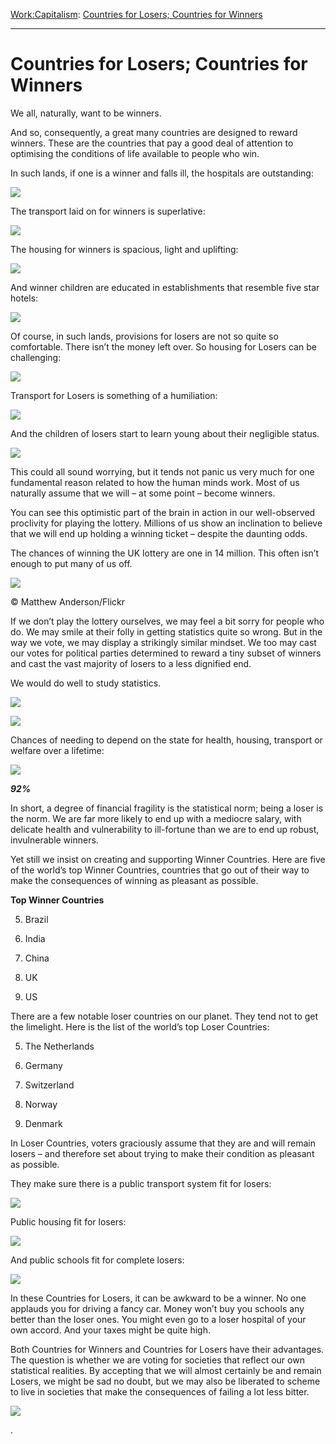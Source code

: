 [Work:](https://www.theschooloflife.com/thebookoflife/category/work/)[Capitalism](https://www.theschooloflife.com/thebookoflife/category/work/capitalism/): [Countries for Losers; Countries for Winners](https://www.theschooloflife.com/thebookoflife/countries-for-losers-countries-for-winners/)

* * *

# Countries for Losers; Countries for Winners

We all, naturally, want to be winners.

And so, consequently, a great many countries are designed&nbsp;to reward winners. These are the countries that pay a good deal of attention to optimising the conditions of life available to people who win.

In such lands, if one is a winner and falls ill, the hospitals are outstanding:

![](https://www.theschooloflife.com/thebookoflife/wp-content/uploads/2017/06/Screen-Shot-2013-06-08-at-1.58.04-PM-1.png)

The transport laid on for winners is superlative:

![](http://3.bp.blogspot.com/-osgpN3zW68M/Vo31uUGCaSI/AAAAAAAAFvw/8m2x5cabvBM/s1600/BMW-1.jpg)

The housing for winners is spacious, light and uplifting:

![](http://pereds.com/wp-content/uploads/2015/12/Kensington-Park-Gardens-W11-ext.jpeg)

And winner children are educated in establishments that resemble five star hotels:

![](http://i.telegraph.co.uk/multimedia/archive/03177/rosey_3177008b.jpg)

Of course, in such lands, provisions for losers are not so quite so comfortable. There isn’t the money left over. So housing for Losers can be challenging:

![](http://i.sme.sk/cdata/3/52/5260903/otvarak-r913.jpg)

Transport for Losers is something of a humiliation:

![](https://ichef-1.bbci.co.uk/news/624/cpsprodpb/142C8/production/_93323628_934f62e8-53c4-45e7-a1b9-b9744c8edc40.jpg)

And the children of losers start to learn young about their negligible status.

![](https://ichef.bbci.co.uk/news/624/cpsprodpb/1879/production/_89656260_alpertonschool2013.jpg)

This could all sound worrying, but it tends not panic us very much for one fundamental reason related to how the human minds work. Most of us naturally assume that we will – at some point – become winners.

You can see this optimistic part of the brain in action in our well-observed proclivity for playing the lottery. Millions of us show an inclination to believe that we will end up holding a winning ticket – despite the daunting odds.

The chances of winning the UK lottery are one in 14 million. This often isn’t enough to put many of us off.

 ![](https://www.theschooloflife.com/thebookoflife/wp-content/uploads/2017/06/1103835148_e8e03e0965_o-1-1024x683.jpg)

© Matthew Anderson/Flickr

If we don’t play the lottery ourselves, we may feel a bit sorry for people who do. We may smile at their folly in getting statistics quite so wrong. But in the way we vote, we may display a strikingly similar mindset. We too may cast our votes for political parties determined to reward a tiny subset of winners and cast&nbsp;the vast majority of losers to a less dignified end.

We would do well to study statistics.

![](https://www.theschooloflife.com/thebookoflife/wp-content/uploads/2017/06/Class-6-How-to-Fail-SLIDES.png)

![](https://www.theschooloflife.com/thebookoflife/wp-content/uploads/2017/06/Class-6-How-to-Fail-SLIDES-1.png)

Chances of needing to depend on the state for health, housing, transport or welfare over a lifetime:

![](http://i.huffpost.com/gen/1301629/images/o-HOSPITAL-NHS-BIRMINGHAM-facebook.jpg)

**_92%_**

In short, a degree of financial fragility is the statistical norm; being a loser is the norm. We are far more likely to end up with a mediocre salary, with delicate health and vulnerability to ill-fortune than we are to end up robust, invulnerable winners.

Yet still we insist on creating and supporting Winner Countries. Here are five of the world’s top Winner Countries, countries that go out of their way to make the consequences of winning as pleasant as possible.

**Top Winner Countries**

5. Brazil

4. India

3. China

2. UK

1. US

There are a few notable loser countries on our planet. They tend not to get the limelight. Here is the list of the world’s top Loser Countries:

5. The Netherlands

4. Germany

3. Switzerland

2. Norway

1. Denmark

In Loser Countries, voters graciously assume that they are and will remain losers – and therefore set about trying to make their condition as pleasant as possible.

They make sure there is a public transport system fit for losers:

![](http://www.visitdenmark.co.uk/sites/default/files/styles/galleries_ratio/public/vdk_images/Attractions-Activities-interest-accommodation-people-geo/Transportation/Other-transportation/transport-venindeferie-s-tog-cykler.jpg?itok=mC05naPx)

Public housing fit for losers:

![](https://s-media-cache-ak0.pinimg.com/originals/68/fd/e3/68fde3546719e6cab11a1f866290d0d5.jpg)

And public schools fit for complete losers:

![](https://s-media-cache-ak0.pinimg.com/originals/e3/7d/2f/e37d2f74357acd4a05559571d006bbaf.jpg)

In these Countries for Losers, it can be awkward to be a winner. No one applauds you for driving a fancy car. Money won’t buy you schools any better than the loser ones. You might even go to a loser hospital of your own accord. And your taxes might be quite high.

Both Countries for Winners and Countries for Losers have their advantages. The question is whether we are voting for societies that reflect our own statistical realities. By accepting that we will almost certainly be and remain Losers, we might be sad no doubt, but we may also be liberated to scheme to live in societies that make the consequences of failing a lot less bitter.

[![](https://img.youtube.com/vi/kbpY-2nOYRI/0.jpg)](https://www.youtube.com/embed/kbpY-2nOYRI '')

.
